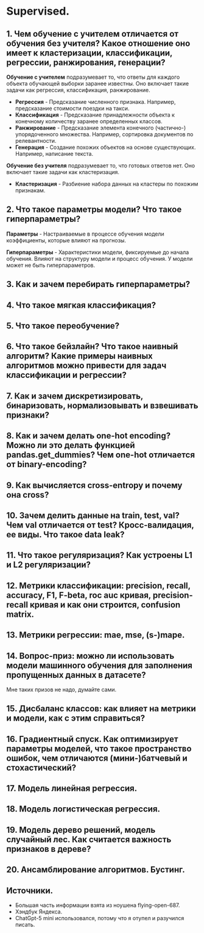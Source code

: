 # Supervised.

## 1. Чем обучение с учителем отличается от обучения без учителя? Какое отношение оно имеет к кластеризации, классификации, регрессии, ранжирования, генерации?
**Обучение с учителем** подразумевает то, что ответы для каждого объекта обучающей выборки заранее известны. Оно включает такие задачи как регрессия, классификация, ранжирование.
- **Регрессия** - Предсказание численного признака. Например, предсказание стоимости поездки на такси.
- **Классификация** - Предсказание принадлежности объекта к конечному количеству заранее определенных классов.
- **Ранжирование** - Предсказание элемента конечного (частично-) упорядоченного множества. Например, сортировка документов по релевантности.
- **Генерация** - Создание похожих объектов на основе существующих. Например, написание текста.

**Обучение без учителя** подразумевает то, что готовых ответов нет. Оно включает такие задачи как кластеризация.
- **Кластеризация** - Разбиение набора данных на кластеры по похожим признакам.


## 2. Что такое параметры модели? Что такое гиперпараметры?

**Параметры** - Настраиваемые в процессе обучения модели коэффициенты, которые влияют на прогнозы.

**Гиперпараметры** - Характеристики модели, фиксируемые до начала обучения. Влияют на структуру модели и процесс обучения. У модели может не быть гиперпараметров.


## 3. Как и зачем перебирать гиперпараметры?


## 4. Что такое мягкая классификация?


## 5. Что такое переобучение?


## 6. Что такое бейзлайн? Что такое наивный алгоритм? Какие примеры наивных алгоритмов можно привести для задач классификации и регрессии?


## 7. Как и зачем дискретизировать, бинаризовать, нормализовывать и взвешивать признаки?


## 8. Как и зачем делать one-hot encoding? Можно ли это делать функцией pandas.get_dummies? Чем one-hot отличается от binary-encoding?


## 9. Как вычисляется cross-entropy и почему она cross?


## 10. Зачем делить данные на train, test, val? Чем val отличается от test? Кросс-валидация, ее виды. Что такое data leak?


## 11. Что такое регуляризация? Как устроены L1 и L2 регуляризации?


## 12. Метрики классификации: precision, recall, accuracy, F1, F-beta, roc auc кривая, precision-recall кривая и как они строится, confusion matrix.


## 13. Метрики регрессии: mae, mse, (s-)mape.


## 14. Вопрос-приз: можно ли использовать модели машинного обучения для заполнения пропущенных данных в датасете?
Мне таких призов не надо, думайте сами.

## 15. Дисбаланс классов: как влияет на метрики и модели, как с этим справиться?


## 16. Градиентный спуск. Как оптимизирует параметры моделей, что такое пространство ошибок, чем отличаются (мини-)батчевый и стохастический?


## 17. Модель линейная регрессия.


## 18. Модель логистическая регрессия.


## 19. Модель дерево решений, модель случайный лес. Как считается важность признаков в дереве?


## 20. Ансамблирование алгоритмов. Бустинг.


## Источники.
- Большая часть информации взята из ноушена flying-open-687.
- Хэндбук Яндекса.
- ChatGpt-5 mini использовался, потому что я отупел и разучился писать.
